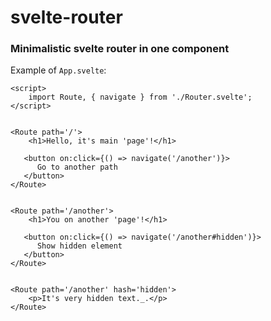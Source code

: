 # svelte-router
### Minimalistic svelte router in one component

Example of `App.svelte`:
```
<script>
	import Route, { navigate } from './Router.svelte';
</script>


<Route path='/'>
	<h1>Hello, it's main 'pagе'!</h1>

   <button on:click={() => navigate('/another')}>
      Go to another path
   </button>
</Route>


<Route path='/another'>
	<h1>You on another 'page'!</h1>

   <button on:click={() => navigate('/another#hidden')}>
      Show hidden element
   </button>
</Route>


<Route path='/another' hash='hidden'>
	<p>It's very hidden text._.</p>
</Route>
```
